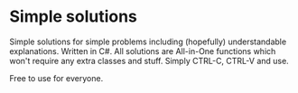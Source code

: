 # Simple solutions
Simple solutions for simple problems including (hopefully) understandable explanations. Written in C#.
All solutions are All-in-One functions which won't require any extra classes and stuff. Simply CTRL-C, CTRL-V and use.

Free to use for everyone.
